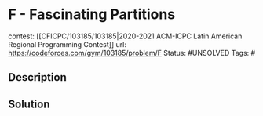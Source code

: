 # F - Fascinating Partitions

contest: [[CFICPC/103185/103185|2020-2021 ACM-ICPC Latin American Regional Programming Contest]]
url: https://codeforces.com/gym/103185/problem/F
Status: #UNSOLVED
Tags: #

## Description

## Solution

